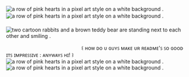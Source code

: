 <img src="https://media.tenor.com/mFMlWN5C3rMAAAAi/border-aesthetic.gif" alt="a row of pink hearts in a pixel art style on a white background ."/> <img src="https://media.tenor.com/mFMlWN5C3rMAAAAi/border-aesthetic.gif" alt="a row of pink hearts in a pixel art style on a white background ."/>
ㅤㅤㅤㅤㅤㅤㅤㅤㅤㅤㅤㅤㅤㅤㅤㅤㅤ<img src="https://media1.tenor.com/m/3l4Cr-yu88gAAAAC/sugarbunniessanrio.gif" alt="two cartoon rabbits and a brown teddy bear are standing next to each other and smiling ."/>

󠀠󠀠󠀠ㅤㅤㅤㅤㅤㅤㅤㅤㅤㅤㅤㅤㅤㅤㅤㅤ꒰ ʜᴏᴡ ᴅᴏ ᴜ ɢᴜʏꜱ ᴍᴀᴋᴇ ᴜʀ ʀᴇᴀᴅᴍᴇ'ꜱ ꜱᴏ ɢᴏᴏᴅ ɪᴛꜱ ɪᴍᴘʀᴇꜱꜱɪᴠᴇ : ᴀɴʏᴡᴀʏꜱ ʜɪ! ꒱
<img src="https://media.tenor.com/mFMlWN5C3rMAAAAi/border-aesthetic.gif" alt="a row of pink hearts in a pixel art style on a white background ."/> <img src="https://media.tenor.com/mFMlWN5C3rMAAAAi/border-aesthetic.gif" alt="a row of pink hearts in a pixel art style on a white background ."/>
